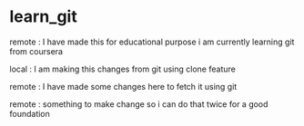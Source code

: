 # learn_git
remote : I have made this for educational purpose i am currently learning git from coursera

local : I am making this changes from git using clone feature

remote : I have made some changes here to fetch it using git 

remote : something to make change so i can do that twice for  a good foundation
